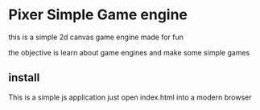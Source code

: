 # Pixer Simple Game engine 

this is a simple 2d canvas game engine made for fun

the objective is learn about game engines and make some simple games 

## install 

This is a simple js application just open index.html into a modern browser
